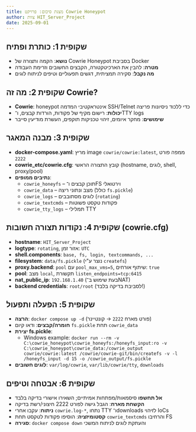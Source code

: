```yaml
---
title: מצגת סיכום: פרויקט Cowrie Honeypot
author: צוות HIT_Server_Project
date: 2025-09-01
---
```


## שקופית 1: כותרת ופתיח
- **נושא**: הקמה ותצורה של Cowrie Honeypot בסביבת Docker
- **מטרה**: להבין את הארכיטקטורה, הקבצים החשובים וזרימת העבודה
- **מה נקבל**: סקירה תמציתית, דגשים תפעוליים וטיפים לניתוח לוגים

## שקופית 2: מה זה Cowrie?
- **Cowrie**: honeypot אינטראקטיבי המדמה SSH/Telnet כדי ללכוד ניסיונות פריצה
- **יכולות**: רישום מקיף של פקודות, הורדות קבצים, ו־TTY logs
- **שימושים**: מחקר איומים, זיהוי טכניקות תוקפים, העשרת מודיעין סייבר

## שקופית 3: מבנה המאגר
- **docker-compose.yaml**: מריץ image `cowrie/cowrie:latest`, ממפה פורט `2222`
- **cowrie_etc/cowrie.cfg**: קובץ התצורה הראשי (hostname, לוגים, shell, proxy/pool)
- **נתיבים ממופים**:
  - `cowrie_honeyfs` – תוכן קבצים ו־FS וירטואלי
  - `cowrie_data` – מצב ונתוני ריצה (כולל `fs.pickle`)
  - `cowrie_logs` – לוגים מסתובבים (`rotating`)
  - `cowrie_textcmds` – פקודות טקסט פשוטות
  - `cowrie_tty_logs` – תמלילי TTY

## שקופית 4: נקודות תצורה חשובות (cowrie.cfg)
- **hostname**: `HIT_Server_Project`
- **logtype**: `rotating`, אזור זמן: `UTC`
- **shell.components**: `base, fs, login, textcommands, ...`
- **filesystem**: `data/fs.pickle` (נוצר ע"י `createfs`)
- **proxy.backend**: `pool` עם `pool_max_vms=5`, שיתוף אורחים: `true`
- **pool**: מצב `local`, תקשורת `listen_endpoints=tcp:6415`
- **nat_public_ip**: `192.168.1.40` (בעת שימוש ב־NAT)
- **backend credentials**: `root/root` (לסביבת בדיקה בלבד!)

## שקופית 5: הפעלה ותפעול
- **הרצה**: `docker compose up -d` (פורט מארח `2222` → קונטיינר)
- **חומרה/קבצים**: ודאו קיום `fs.pickle` תחת `cowrie_data`
- **יצירת fs.pickle**:
  - Windows example: `docker run --rm -v C:\cowrie_honeypot\cowrie_honeyfs:/honeyfs_input:ro -v C:\cowrie_honeypot\cowrie_data:/cowrie_output cowrie/cowrie:latest /cowrie/cowrie-git/bin/createfs -v -l /honeyfs_input -d 15 -o /cowrie_output/fs.pickle`
- **לוגים חשובים**: `var/log/cowrie`, `var/lib/cowrie/tty`, `downloads`

## שקופית 6: אבטחה וטיפים
- **אל תחשפו** סיסמאות/מפתחות אמיתיים; השאירו אישורי בדיקה בלבד
- **הקשחת מארח**: הגבל גישה לפורט 2222 חיצוני/רשת בדיקה
- **ניתוח**: עקבו אחרי `cowrie.log-*`, נתחו TTY ו־downloads לזיהוי IoCs
- **קסטומיזציה**: הוסיפו פקודות לטקסט תחת `cowrie_textcmds` והרחיבו FS
- **סגירה**: `docker compose down` והעתקת לוגים לניתוח המשכי

